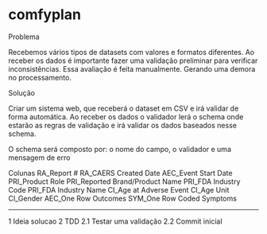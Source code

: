 # comfyplan
Problema 

Recebemos vários tipos de datasets com valores e formatos diferentes. Ao receber os dados é importante fazer uma validação preliminar para verificar inconsistências. Essa avaliação é feita manualmente. Gerando uma demora no processamento. 

 

Solução 

Criar um sistema web, que receberá o dataset em CSV e irá validar de forma automática. Ao receber os dados o validador lerá o schema onde estarão as regras de validação e irá validar os dados baseados nesse schema. 

O schema será composto por:  o nome do campo,  o validador e uma mensagem de erro 

Colunas
	RA_Report #
	RA_CAERS Created Date
	AEC_Event Start Date
	PRI_Product Role
	PRI_Reported Brand/Product Name
	PRI_FDA Industry Code
	PRI_FDA Industry Name
	CI_Age at Adverse Event
	CI_Age Unit	
	CI_Gender
	AEC_One Row Outcomes
	SYM_One Row Coded Symptoms


____________________________________

  1 Ideia solucao
  2 TDD
  2.1 Testar uma validação
  2.2 Commit inicial
